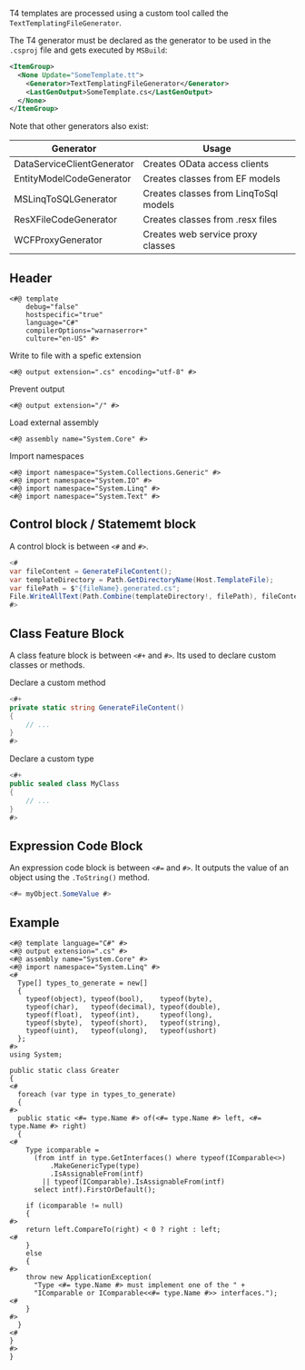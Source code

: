 T4 templates are processed using a custom tool called the `TextTemplatingFileGenerator`. 

The T4 generator must be declared as the generator to be used in the `.csproj` file and gets executed by `MSBuild`:

```xml
<ItemGroup>
  <None Update="SomeTemplate.tt">
    <Generator>TextTemplatingFileGenerator</Generator>
    <LastGenOutput>SomeTemplate.cs</LastGenOutput>
  </None>
</ItemGroup>
```

Note that other generators also exist:

| Generator                  | Usage |
|----------------------------|---------------------------------------|
| DataServiceClientGenerator | Creates OData access clients          |
| EntityModelCodeGenerator   | Creates classes from EF models        |
| MSLinqToSQLGenerator       | Creates classes from LinqToSql models |
| ResXFileCodeGenerator      | Creates classes from .resx files      |
| WCFProxyGenerator          | Creates web service proxy classes     |

## Header

```t4
<#@ template 
    debug="false"
    hostspecific="true"
    language="C#"
    compilerOptions="warnaserror+"
    culture="en-US" #>
```

Write to file with a spefic extension

```t4
<#@ output extension=".cs" encoding="utf-8" #>
```

Prevent output
```t4
<#@ output extension="/" #>
```

Load external assembly

```t4
<#@ assembly name="System.Core" #>
```

Import namespaces

```t4
<#@ import namespace="System.Collections.Generic" #>
<#@ import namespace="System.IO" #>
<#@ import namespace="System.Linq" #>
<#@ import namespace="System.Text" #>
```

## Control block / Statememt block

A control block is between `<#` and `#>`.

```csharp
<#
var fileContent = GenerateFileContent();
var templateDirectory = Path.GetDirectoryName(Host.TemplateFile);
var filePath = $"{fileName}.generated.cs";
File.WriteAllText(Path.Combine(templateDirectory!, filePath), fileContent);
#>
```

## Class Feature Block

A class feature block is between `<#+` and `#>`. Its used to declare custom classes or methods.

Declare a custom method
```csharp
<#+
private static string GenerateFileContent()
{
    // ...
}
#>
```

Declare a custom type
```csharp
<#+
public sealed class MyClass
{
    // ...
}
#>
```

## Expression Code Block

An expression code block is between `<#=` and `#>`. It outputs the value of an object using the `.ToString()` method.

```csharp
<#= myObject.SomeValue #>
```

## Example

```t4
<#@ template language="C#" #>
<#@ output extension=".cs" #>
<#@ assembly name="System.Core" #>
<#@ import namespace="System.Linq" #>
<#
  Type[] types_to_generate = new[]
  {
    typeof(object), typeof(bool),    typeof(byte),
    typeof(char),   typeof(decimal), typeof(double),
    typeof(float),  typeof(int),     typeof(long),
    typeof(sbyte),  typeof(short),   typeof(string),
    typeof(uint),   typeof(ulong),   typeof(ushort)
  };
#>
using System;

public static class Greater
{
<#
  foreach (var type in types_to_generate)
  {
#>
  public static <#= type.Name #> of(<#= type.Name #> left, <#= type.Name #> right)
  {
<#
    Type icomparable =
      (from intf in type.GetInterfaces() where typeof(IComparable<>)
          .MakeGenericType(type)
          .IsAssignableFrom(intf)
        || typeof(IComparable).IsAssignableFrom(intf)
      select intf).FirstOrDefault();

    if (icomparable != null)
    {
#>
    return left.CompareTo(right) < 0 ? right : left;
<#
    }
    else
    {
#>
    throw new ApplicationException(
      "Type <#= type.Name #> must implement one of the " +
      "IComparable or IComparable<<#= type.Name #>> interfaces.");
<#
    }
#>
  }
<#
}
#>
}
```
